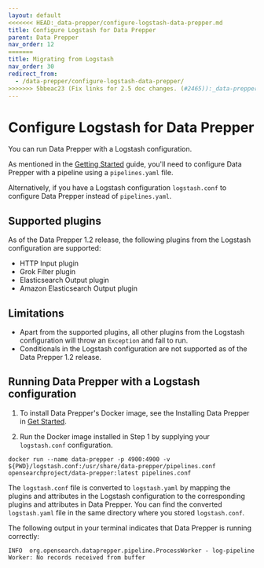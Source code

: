 ```yaml
---
layout: default
<<<<<<< HEAD:_data-prepper/configure-logstash-data-prepper.md
title: Configure Logstash for Data Prepper
parent: Data Prepper
nav_order: 12
=======
title: Migrating from Logstash
nav_order: 30
redirect_from:
  - /data-prepper/configure-logstash-data-prepper/
>>>>>>> 5bbeac23 (Fix links for 2.5 doc changes. (#2465)):_data-prepper/migrating-from-logstash-data-prepper.md
---
```


# Configure Logstash for Data Prepper

You can run Data Prepper with a Logstash configuration.

As mentioned in the [Getting Started]({{site.url}}{{site.baseurl}}/data-prepper/get-started/) guide, you'll need to configure Data Prepper with a pipeline using a `pipelines.yaml` file.

Alternatively, if you have a Logstash configuration `logstash.conf` to configure Data Prepper instead of `pipelines.yaml`.

## Supported plugins

As of the Data Prepper 1.2 release, the following plugins from the Logstash configuration are supported:
* HTTP Input plugin
* Grok Filter plugin
* Elasticsearch Output plugin
* Amazon Elasticsearch Output plugin

## Limitations
* Apart from the supported plugins, all other plugins from the Logstash configuration will throw an `Exception` and fail to run.
* Conditionals in the Logstash configuration are not supported as of the Data Prepper 1.2 release.

## Running Data Prepper with a Logstash configuration

1. To install Data Prepper's Docker image, see the Installing Data Prepper in [Get Started]({{site.url}}{{site.baseurl}}/data-prepper/getting-started#1-installing-data-prepper).

2. Run the Docker image installed in Step 1 by supplying your `logstash.conf` configuration.

```
docker run --name data-prepper -p 4900:4900 -v ${PWD}/logstash.conf:/usr/share/data-prepper/pipelines.conf opensearchproject/data-prepper:latest pipelines.conf
```

The `logstash.conf` file is converted to `logstash.yaml` by mapping the plugins and attributes in the Logstash configuration to the corresponding plugins and attributes in Data Prepper.
You can find the converted `logstash.yaml` file in the same directory where you stored `logstash.conf`.


The following output in your terminal indicates that Data Prepper is running correctly:

```
INFO  org.opensearch.dataprepper.pipeline.ProcessWorker - log-pipeline Worker: No records received from buffer
```

